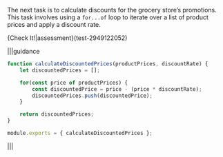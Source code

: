 The next task is to calculate discounts for the grocery store’s promotions. This task involves using a `for...of` loop to iterate over a list of product prices and apply a discount rate.

{Check It!|assessment}(test-2949122052)

|||guidance
```js
function calculateDiscountedPrices(productPrices, discountRate) {
	let discountedPrices = [];

	for(const price of productPrices) {
		const discountedPrice = price - (price * discountRate);
		discountedPrices.push(discountedPrice);
	}

	return discountedPrices;
}

module.exports = { calculateDiscountedPrices };
```
|||